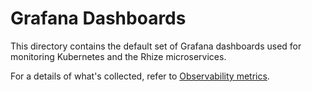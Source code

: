 # Grafana Dashboards
This directory contains the default set of Grafana dashboards used for monitoring Kubernetes and the Rhize microservices.

For a details of what's collected, refer to [Observability metrics](https://docs.rhize.com/reference/observability-metrics/).

